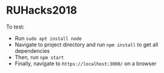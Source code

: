 # RUHacks2018

To test:
- Run `sudo apt install node`
- Navigate to project directory and run `npm install` to get all dependencies
- Then, run `npm start`
- Finally, navigate to `https://localhost:3000/` on a browser
